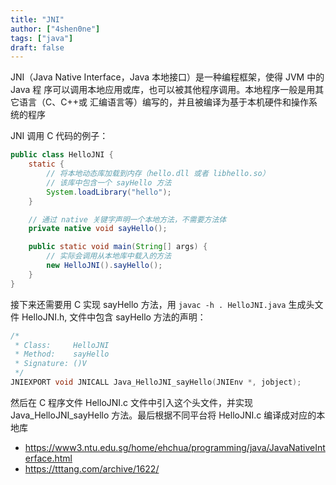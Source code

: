 ```yaml
---
title: "JNI"
author: ["4shen0ne"]
tags: ["java"]
draft: false
---
```


JNI（Java Native Interface，Java 本地接口）是一种编程框架，使得 JVM 中的 Java 程
序可以调用本地应用或库，也可以被其他程序调用。本地程序一般是用其它语言（C、C++或
汇编语言等）编写的，并且被编译为基于本机硬件和操作系统的程序

JNI 调用 C 代码的例子：

```java
public class HelloJNI {
    static {
        // 将本地动态库加载到内存（hello.dll 或者 libhello.so）
        // 该库中包含一个 sayHello 方法
        System.loadLibrary("hello");
    }

    // 通过 native 关键字声明一个本地方法，不需要方法体
    private native void sayHello();

    public static void main(String[] args) {
        // 实际会调用从本地库中载入的方法
        new HelloJNI().sayHello();
    }
}
```

接下来还需要用 C 实现 sayHello 方法，用 `javac -h . HelloJNI.java` 生成头文件
HelloJNI.h, 文件中包含 sayHello 方法的声明：

```c
/*
 * Class:     HelloJNI
 * Method:    sayHello
 * Signature: ()V
 */
JNIEXPORT void JNICALL Java_HelloJNI_sayHello(JNIEnv *, jobject);
```

然后在 C 程序文件 HelloJNI.c 文件中引入这个头文件，并实现 Java_HelloJNI_sayHello
方法。最后根据不同平台将 HelloJNI.c 编译成对应的本地库

-   <https://www3.ntu.edu.sg/home/ehchua/programming/java/JavaNativeInterface.html>
-   <https://tttang.com/archive/1622/>

